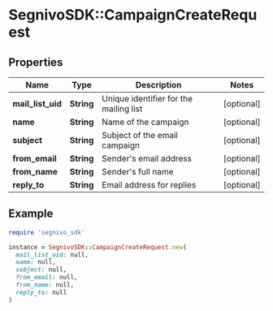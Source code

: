 # SegnivoSDK::CampaignCreateRequest

## Properties

| Name | Type | Description | Notes |
| ---- | ---- | ----------- | ----- |
| **mail_list_uid** | **String** | Unique identifier for the mailing list | [optional] |
| **name** | **String** | Name of the campaign | [optional] |
| **subject** | **String** | Subject of the email campaign | [optional] |
| **from_email** | **String** | Sender&#39;s email address | [optional] |
| **from_name** | **String** | Sender&#39;s full name | [optional] |
| **reply_to** | **String** | Email address for replies | [optional] |

## Example

```ruby
require 'segnivo_sdk'

instance = SegnivoSDK::CampaignCreateRequest.new(
  mail_list_uid: null,
  name: null,
  subject: null,
  from_email: null,
  from_name: null,
  reply_to: null
)
```

